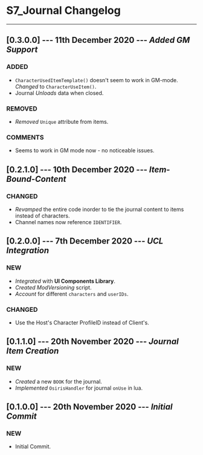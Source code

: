 # S7_Journal Changelog

----------

## [0.3.0.0] --- 11th December 2020 --- **_Added GM Support_**

### ADDED

* `CharacterUsedItemTemplate()` doesn't seem to work in GM-mode. _Changed_ to `CharacterUseItem()`.
* Journal _Unloads_ data when closed.

### REMOVED

* _Removed_ `Unique` attribute from items.

### COMMENTS

* Seems to work in GM mode now - no noticeable issues.

## [0.2.1.0] --- 10th December 2020 --- **_Item-Bound-Content_**

### CHANGED

* _Revamped_ the entire code inorder to tie the journal content to items instead of characters.
* Channel names now reference `IDENTIFIER`.

## [0.2.0.0] --- 7th December 2020 --- **_UCL Integration_**

### NEW

* _Integrated_ with **UI Components Library**.
* _Created_ *ModVersioning* script.
* _Account_ for different `characters` and `userIDs`.

### CHANGED

* Use the Host's Character ProfileID instead of Client's.
## [0.1.1.0] --- 20th November 2020 --- **_Journal Item Creation_**

### NEW

* _Created_ a new `BOOK` for the journal.
* _Implemented_ `OsirisHandler` for journal `onUse` in lua.

## [0.1.0.0] --- 20th November 2020 --- **_Initial Commit_**

### NEW

* Initial Commit.
